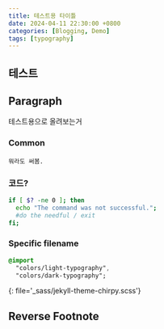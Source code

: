 ```yaml
---
title: 테스트용 타이틀
date: 2024-04-11 22:30:00 +0800
categories: [Blogging, Demo]
tags: [typography]
---
```


## 테스트

<!-- markdownlint-capture -->
<!-- markdownlint-disable -->



<!-- markdownlint-restore -->

## Paragraph

테스트용으로 올려보는거


### Common

```text
뭐라도 써봄.
```

### 코드?

```bash
if [ $? -ne 0 ]; then
  echo "The command was not successful.";
  #do the needful / exit
fi;
```

### Specific filename

```sass
@import
  "colors/light-typography",
  "colors/dark-typography";
```
{: file='_sass/jekyll-theme-chirpy.scss'}



## Reverse Footnote

[^footnote]: The footnote source
[^fn-nth-2]: The 2nd footnote source
